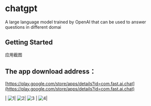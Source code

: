 # chatgpt

A large language model trained by OpenAI that can be used to answer questions in different domai

## Getting Started

应用截图

## The app download address：

[https://play.google.com/store/apps/details?id=com.fast.ai.chat](https://play.google.com/store/apps/details?id=com.fast.ai.chat)

| ![1](./assets/images/1.png)| ![2](./assets/images/2.png)|  ![3](./assets/images/3.png)
|  ![4](./assets/images/4.png)| 


